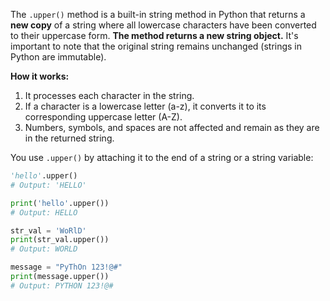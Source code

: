 
The `.upper()` method is a built-in string method in Python that returns a **new copy** of a string where all lowercase characters have been converted to their uppercase form. **The method returns a new string object.** It's important to note that the original string remains unchanged (strings in Python are immutable).

**How it works:**

1. It processes each character in the string.
2. If a character is a lowercase letter (a-z), it converts it to its corresponding uppercase letter (A-Z).
3. Numbers, symbols, and spaces are not affected and remain as they are in the returned string.

You use `.upper()` by attaching it to the end of a string or a string variable:

``` python
'hello'.upper()
# Output: 'HELLO'
```

``` python
print('hello'.upper())
# Output: HELLO
```

``` python
str_val = 'WoRlD'
print(str_val.upper())
# Output: WORLD
```

``` python
message = "PyThOn 123!@#"
print(message.upper())
# Output: PYTHON 123!@#
```